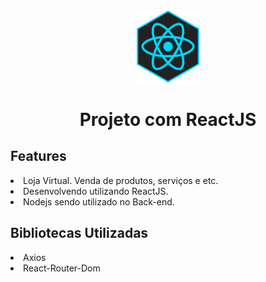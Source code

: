 <div align="center">
<img src="src/assets/react-hexagon.png" width="100"/>
<h1> Projeto com ReactJS</h1>
</div>

<div>
<h2>Features</h2>
</div>

<li>Loja Virtual. Venda de produtos, serviços e etc.</li>
<li>Desenvolvendo utilizando ReactJS.</li>
<li>Nodejs sendo utilizado no Back-end.</li>

<div>
<h2>Bibliotecas Utilizadas</h2>
</div>

<li>Axios</li>
<li>React-Router-Dom</li>
